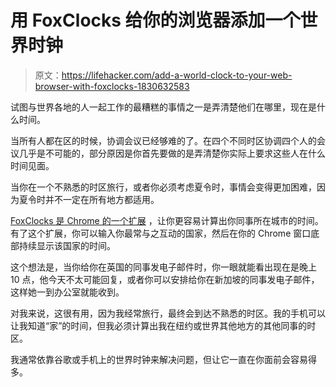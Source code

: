 # 用 FoxClocks 给你的浏览器添加一个世界时钟

> 原文：<https://lifehacker.com/add-a-world-clock-to-your-web-browser-with-foxclocks-1830632583>

试图与世界各地的人一起工作的最糟糕的事情之一是弄清楚他们在哪里，现在是什么时间。



当所有人都在区的时候，协调会议已经够难的了。在四个不同时区协调四个人的会议几乎是不可能的，部分原因是你首先要做的是弄清楚你实际上要求这些人在什么时间见面。

当你在一个不熟悉的时区旅行，或者你必须考虑夏令时，事情会变得更加困难，因为夏令时并不一定在所有地方都适用。

[FoxClocks 是 Chrome 的一个扩展](https://chrome.google.com/webstore/detail/foxclocks/obcbigljfpgappaaofailjjoabiikckk?hl=en) ，让你更容易计算出你同事所在城市的时间。有了这个扩展，你可以输入你最常与之互动的国家，然后在你的 Chrome 窗口底部持续显示该国家的时间。

这个想法是，当你给你在英国的同事发电子邮件时，你一眼就能看出现在是晚上 10 点，他今天不太可能回复，或者你可以安排给你在新加坡的同事发电子邮件，这样她一到办公室就能收到。

对我来说，这很有用，因为我经常旅行，最终会到达不熟悉的时区。我的手机可以让我知道“家”的时间，但我必须计算出我在纽约或世界其他地方的其他同事的时区。

我通常依靠谷歌或手机上的世界时钟来解决问题，但让它一直在你面前会容易得多。